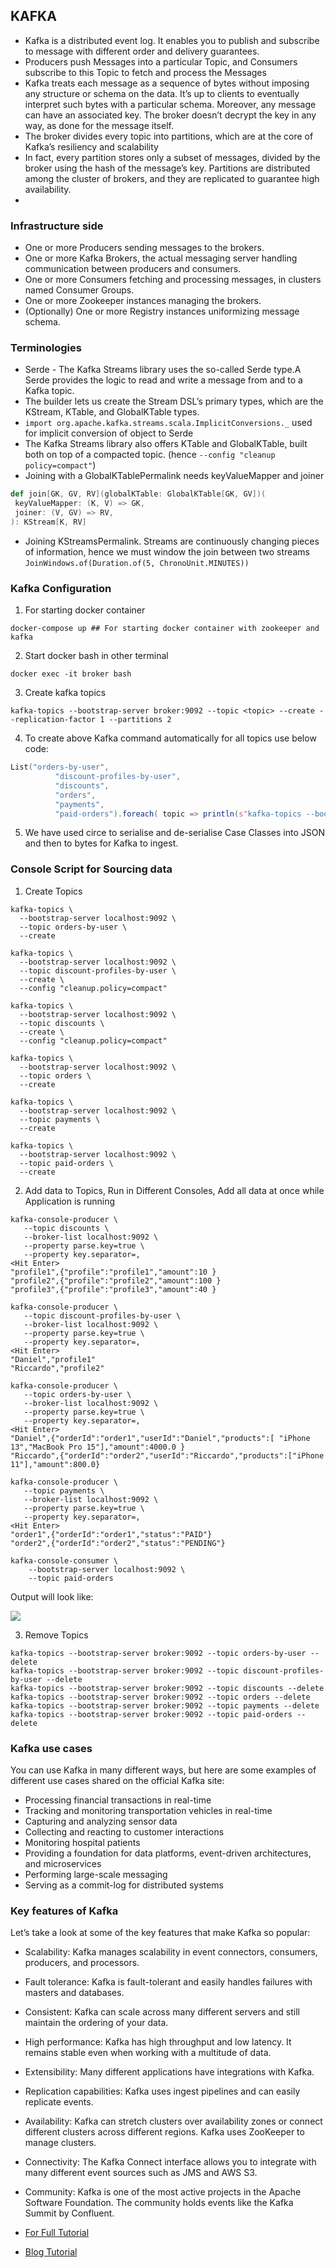 ## KAFKA

- Kafka is a distributed event log. It enables you to publish and subscribe to message with different order and delivery guarantees.
- Producers push Messages into a particular Topic, and Consumers subscribe to this Topic to fetch and process the Messages
- Kafka treats each message as a sequence of bytes without imposing any structure or schema on the data. It’s up to clients to eventually interpret such bytes with a particular schema. Moreover, any message can have an associated key. The broker doesn’t decrypt the key in any way, as done for the message itself.
- The broker divides every topic into partitions, which are at the core of Kafka’s resiliency and scalability
- In fact, every partition stores only a subset of messages, divided by the broker using the hash of the message’s key. Partitions are distributed among the cluster of brokers, and they are replicated to guarantee high availability.
- 
### Infrastructure side

- One or more Producers sending messages to the brokers. 
- One or more Kafka Brokers, the actual messaging server handling communication between producers and consumers. 
- One or more Consumers fetching and processing messages, in clusters named Consumer Groups. 
- One or more Zookeeper instances managing the brokers.
- (Optionally) One or more Registry instances uniformizing message schema.

### Terminologies

- Serde - The Kafka Streams library uses the so-called Serde type.A Serde provides the logic to read and write a message from and to a Kafka topic.
- The builder lets us create the Stream DSL’s primary types, which are the KStream, KTable, and GlobalKTable types.
- `import org.apache.kafka.streams.scala.ImplicitConversions._` used for implicit conversion of object to Serde
- The Kafka Streams library also offers KTable and GlobalKTable, built both on top of a compacted topic. (hence `--config "cleanup policy=compact"`)
- Joining with a GlobalKTablePermalink needs keyValueMapper and joiner
 ```scala
def join[GK, GV, RV](globalKTable: GlobalKTable[GK, GV])(
  keyValueMapper: (K, V) => GK,
  joiner: (V, GV) => RV,
): KStream[K, RV]
```
- Joining KStreamsPermalink. Streams are continuously changing pieces of information, hence we must window the join between two streams `JoinWindows.of(Duration.of(5, ChronoUnit.MINUTES))`

### Kafka Configuration

1. For starting docker container
```ignorelang
docker-compose up ## For starting docker container with zookeeper and kafka
```

2. Start docker bash in other terminal 
```ignorelang
docker exec -it broker bash
```

3. Create kafka topics
```ignorelang
kafka-topics --bootstrap-server broker:9092 --topic <topic> --create --replication-factor 1 --partitions 2
```

4. To create above Kafka command automatically for all topics use below code:
```scala
List("orders-by-user",
          "discount-profiles-by-user",
          "discounts",
          "orders",
          "payments",
          "paid-orders").foreach( topic => println(s"kafka-topics --bootstrap-server broker:9092 --topic ${topic} --create --replication-factor 1 --partitions 2"))
```

5. We have used circe to serialise and de-serialise Case Classes into JSON and then to bytes for Kafka to ingest.

### Console Script for Sourcing data

1. Create Topics
```ignorelang
kafka-topics \
  --bootstrap-server localhost:9092 \
  --topic orders-by-user \
  --create
  
kafka-topics \
  --bootstrap-server localhost:9092 \
  --topic discount-profiles-by-user \
  --create \
  --config "cleanup.policy=compact"
  
kafka-topics \
  --bootstrap-server localhost:9092 \
  --topic discounts \
  --create \
  --config "cleanup.policy=compact"
  
kafka-topics \
  --bootstrap-server localhost:9092 \
  --topic orders \
  --create
  
kafka-topics \
  --bootstrap-server localhost:9092 \
  --topic payments \
  --create
  
kafka-topics \
  --bootstrap-server localhost:9092 \
  --topic paid-orders \
  --create
```

2. Add data to Topics, Run in Different Consoles, Add all data at once while Application is running
```ignorelang
kafka-console-producer \
   --topic discounts \
   --broker-list localhost:9092 \
   --property parse.key=true \
   --property key.separator=,
<Hit Enter>
"profile1",{"profile":"profile1","amount":10 }
"profile2",{"profile":"profile2","amount":100 }
"profile3",{"profile":"profile3","amount":40 }

kafka-console-producer \
   --topic discount-profiles-by-user \
   --broker-list localhost:9092 \
   --property parse.key=true \
   --property key.separator=,
<Hit Enter>
"Daniel","profile1"
"Riccardo","profile2"

kafka-console-producer \
   --topic orders-by-user \
   --broker-list localhost:9092 \
   --property parse.key=true \
   --property key.separator=,
<Hit Enter>
"Daniel",{"orderId":"order1","userId":"Daniel","products":[ "iPhone 13","MacBook Pro 15"],"amount":4000.0 }
"Riccardo",{"orderId":"order2","userId":"Riccardo","products":["iPhone 11"],"amount":800.0}

kafka-console-producer \
   --topic payments \
   --broker-list localhost:9092 \
   --property parse.key=true \
   --property key.separator=,
<Hit Enter>
"order1",{"orderId":"order1","status":"PAID"}
"order2",{"orderId":"order2","status":"PENDING"}

kafka-console-consumer \
    --bootstrap-server localhost:9092 \
    --topic paid-orders
```

Output will look like:

![](src/main/resources/KafkaOutput.png)

3. Remove Topics
```ignorelang
kafka-topics --bootstrap-server broker:9092 --topic orders-by-user --delete
kafka-topics --bootstrap-server broker:9092 --topic discount-profiles-by-user --delete
kafka-topics --bootstrap-server broker:9092 --topic discounts --delete
kafka-topics --bootstrap-server broker:9092 --topic orders --delete
kafka-topics --bootstrap-server broker:9092 --topic payments --delete
kafka-topics --bootstrap-server broker:9092 --topic paid-orders --delete
```

### Kafka use cases

You can use Kafka in many different ways, but here are some examples of different use cases shared on the official Kafka site:
- Processing financial transactions in real-time
- Tracking and monitoring transportation vehicles in real-time
- Capturing and analyzing sensor data
- Collecting and reacting to customer interactions
- Monitoring hospital patients
- Providing a foundation for data platforms, event-driven architectures, and microservices
- Performing large-scale messaging
- Serving as a commit-log for distributed systems

### Key features of Kafka

Let’s take a look at some of the key features that make Kafka so popular:
- Scalability: Kafka manages scalability in event connectors, consumers, producers, and processors.
- Fault tolerance: Kafka is fault-tolerant and easily handles failures with masters and databases.
- Consistent: Kafka can scale across many different servers and still maintain the ordering of your data.
- High performance: Kafka has high throughput and low latency. It remains stable even when working with a multitude of data.
- Extensibility: Many different applications have integrations with Kafka.
- Replication capabilities: Kafka uses ingest pipelines and can easily replicate events.
- Availability: Kafka can stretch clusters over availability zones or connect different clusters across different regions. Kafka uses ZooKeeper to manage clusters.
- Connectivity: The Kafka Connect interface allows you to integrate with many different event sources such as JMS and AWS S3.
- Community: Kafka is one of the most active projects in the Apache Software Foundation. The community holds events like the Kafka Summit by Confluent.

- [For Full Tutorial](https://www.youtube.com/watch?v=MYTFPTtOoLs&t=711s)
- [Blog Tutorial](https://blog.rockthejvm.com/kafka-streams/)
